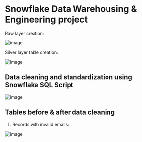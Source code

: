 # Snowflake Data Warehousing & Engineering project 

Raw layer creation:

![image](https://github.com/user-attachments/assets/394292c0-f211-4317-8875-9a79bf0ccb8d)

Silver layer table creation:

![image](https://github.com/user-attachments/assets/4d0eac12-822b-4815-93db-06a369b61f58)

## Data cleaning and standardization using Snowflake SQL Script ##

![image](https://github.com/user-attachments/assets/9c55f3bd-a022-4264-b915-79bac2f0c9a2)

## Tables before & after data cleaning ##

1. Records with invalid emails:

![image](https://github.com/user-attachments/assets/959311f7-5b34-42d1-8906-fc690e5543cb)

